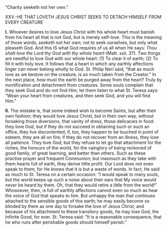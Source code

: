 
“Charity seeketh not her own.”

XXV.-HE THAT LOVETH JESUS CHRIST SEEKS TO DETACH HIMSELF FROM EVERY CREATURE

**I\.** Whoever desires to love Jesus Christ with his whole heart must banish from his heart all that is not God, but is merely self-love. This is the meaning of those words, _seeketh not her own_; not to seek ourselves, but only what pleaseth God. And this IS what God requires of us all when He says: _Thou shalt love the Lord thy God with thy whole heart_-(Matt. xxii. 37). Two things are needful to love God with our whole heart: (1) To clear it of earth; (2) To fill it with holy love. It follows that a heart in which any earthly affections linger can never belong wholly to God. St. Philip Neri said, “that as much love as we bestow on the creature, is so much taken from the Creator.” In the next place, how must the earth be purged away from the heart? Truly by mortification and detachment from creatures. Some souls complain that they seek God and do not find Him; let them listen to what St. Teresa says: “Wean your heart from creatures, and then seek God, and you will find Him.”

**II\.** The mistake is, that some indeed wish to become Saints, but after their own fashion; they would love Jesus Christ, but in their own way, without forsaking those diversions, that vanity of dress, those delicacies in food: they love God, but if they do not succeed in obtaining such or such an office, they live discontented; if, too, they happen to be touched in point of esteem, they are all on fire; if they do not recover from an illness, they lose all patience. They love God; but they refuse to let go that attachment for the riches, the honours of the world, for the vainglory of being reckoned of good family, of great learning, and better than others. Such as these practise prayer and frequent Communion; but inasmuch as they take with them hearts full of earth, they derive little profit. Our Lord does not even speak to them, for He knows that it is but a waste of words. In fact, He said as much to St. Teresa on a certain occasion: “I would speak to many souls, but the world keeps up such a noise about their ears that My voice would never be heard by them. Oh, that they would retire a little from the world!” Whosoever, then, is full of earthly affections cannot even so much as hear the voice of God that speaks to him. But unhappy the man that continues attached to the sensible goods of this earth; he may easily become so blinded by them as one day to forsake the love of Jesus Christ; and because of his attachment to these transitory goods, he may lose God, the Infinite Good, for ever. St. Teresa said: “It is a reasonable consequence, that he who runs after perishable goods should himself perish.”


